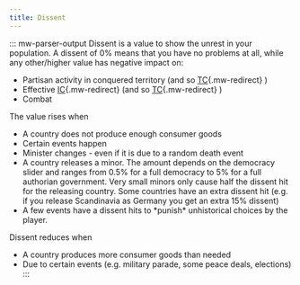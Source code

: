 ```yaml
---
title: Dissent
---
```

::: mw-parser-output
Dissent is a value to show the unrest in your population. A dissent of
0% means that you have no problems at all, while any other/higher value
has negative impact on:

-   Partisan activity in conquered territory (and so
    [TC](/wiki/TC "TC"){.mw-redirect} )
-   Effective [IC](/wiki/IC "IC"){.mw-redirect} (and so
    [TC](/wiki/TC "TC"){.mw-redirect} )
-   Combat

The value rises when

-   A country does not produce enough consumer goods
-   Certain events happen
-   Minister changes - even if it is due to a random death event
-   A country releases a minor. The amount depends on the democracy
    slider and ranges from 0.5% for a full democracy to 5% for a full
    authorian government. Very small minors only cause half the dissent
    hit for the releasing country. Some countries have an extra dissent
    hit (e.g. if you release Scandinavia as Germany you get an extra 15%
    dissent)
-   A few events have a dissent hits to \*punish\* unhistorical choices
    by the player.

Dissent reduces when

-   A country produces more consumer goods than needed
-   Due to certain events (e.g. military parade, some peace deals,
    elections)
:::
